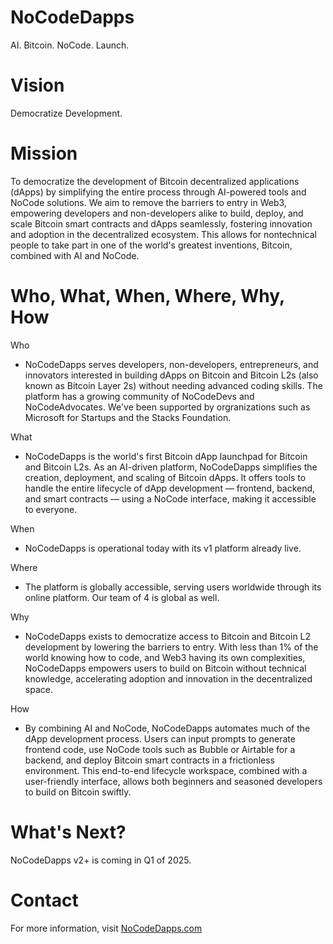 # NoCodeDapps

AI. Bitcoin. NoCode. Launch.

# Vision

Democratize Development.

# Mission

To democratize the development of Bitcoin decentralized applications (dApps) by simplifying the entire process through AI-powered tools and NoCode solutions. We aim to remove the barriers to entry in Web3, empowering developers and non-developers alike to build, deploy, and scale Bitcoin smart contracts and dApps seamlessly, fostering innovation and adoption in the decentralized ecosystem. This allows for nontechnical people to take part in one of the world's greatest inventions, Bitcoin, combined with AI and NoCode. 

# Who, What, When, Where, Why, How

Who

- NoCodeDapps serves developers, non-developers, entrepreneurs, and innovators interested in building dApps on Bitcoin and Bitcoin L2s (also known as Bitcoin Layer 2s) without needing advanced coding skills. The platform has a growing community of NoCodeDevs and NoCodeAdvocates. We've been supported by orgranizations such as Microsoft for Startups and the Stacks Foundation.

What

- NoCodeDapps is the world's first Bitcoin dApp launchpad for Bitcoin and Bitcoin L2s. As an AI-driven platform, NoCodeDapps simplifies the creation, deployment, and scaling of Bitcoin dApps. It offers tools to handle the entire lifecycle of dApp development — frontend, backend, and smart contracts — using a NoCode interface, making it accessible to everyone.

When

- NoCodeDapps is operational today with its v1 platform already live. 

Where

- The platform is globally accessible, serving users worldwide through its online platform. Our team of 4 is global as well. 

Why

- NoCodeDapps exists to democratize access to Bitcoin and Bitcoin L2 development by lowering the barriers to entry. With less than 1% of the world knowing how to code, and Web3 having its own complexities, NoCodeDapps empowers users to build on Bitcoin without technical knowledge, accelerating adoption and innovation in the decentralized space.

How

- By combining AI and NoCode, NoCodeDapps automates much of the dApp development process. Users can input prompts to generate frontend code, use NoCode tools such as Bubble or Airtable for a backend, and deploy Bitcoin smart contracts in a frictionless environment. This end-to-end lifecycle workspace, combined with a user-friendly interface, allows both beginners and seasoned developers to build on Bitcoin swiftly.

# What's Next? 

NoCodeDapps v2+ is coming in Q1 of 2025.

# Contact
For more information, visit [NoCodeDapps.com](https://NoCodeDapps.com)
